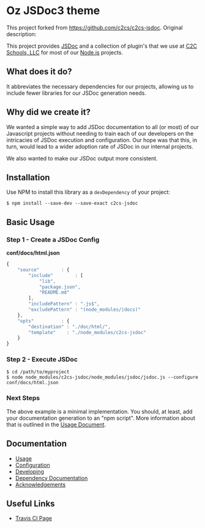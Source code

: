 # Oz JSDoc3 theme

This project forked from https://github.com/c2cs/c2cs-jsdoc. Original description:

This project provides [JSDoc](http://usejsdoc.org/) and a collection of plugin's that we use at 
[C2C Schools, LLC](http://www.c2cschools.com/) for most of our [Node.js](https://nodejs.org/) projects.

## What does it do?

It abbreviates the necessary dependencies for our projects, allowing us to include
fewer libraries for our JSDoc generation needs.

## Why did we create it?

We wanted a simple way to add JSDoc documentation to all (or most) of our Javascript
projects without needing to train each of our developers on the intricacies of
JSDoc execution and configuration.  Our hope was that this, in turn, would lead
to a wider adoption rate of JSDoc in our internal projects.

We also wanted to make our JSDoc output more consistent.

## Installation

Use NPM to install this library as a `devDependency` of your project:

```shell
$ npm install --save-dev --save-exact c2cs-jsdoc
```

## Basic Usage

### Step 1 - Create a JSDoc Config

**conf/docs/html.json**
```javascript
{
	"source"        : {
		"include"        : [
			"lib",
			"package.json",
			"README.md"
		],
		"includePattern" : ".js$",
		"excludePattern" : "(node_modules/|docs)"
	},
	"opts"          : {
		"destination" : "./doc/html/",
		"template"    : "./node_modules/c2cs-jsdoc"
	}
}
```

### Step 2 - Execute JSDoc

```shell
$ cd /path/to/myproject
$ node node_modules/c2cs-jsdoc/node_modules/jsdoc/jsdoc.js --configure conf/docs/html.json
```

### Next Steps

The above example is a minimal implementation.  You should, at least, add your
documentation generation to an "npm script".  More information about that is
outlined in the [Usage Document](docs/md/usage.md).

## Documentation

* [Usage](docs/md/usage.md)
* [Configuration](docs/md/configuration.md)
* [Developing](docs/md/developing.md)
* [Dependency Documentation](docs/md/dependencies.md)
* [Acknowledgements](docs/md/acknowledgements.md)

## Useful Links

* [Travis CI Page](https://travis-ci.org/c2cs/c2cs-jsdoc)
